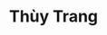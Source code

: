 ---
layout: album_gallery
resource: instagram
title: "Thùy Trang"
description: "Instagram albums of Thùy Trang</br>. Username: _imnotteee"
active: gallery
images:
- image_path: /imnotteee/0/20230708_204014_358783476_265918629467392_655872431535098502_n.jpg
  gallery-folder: /gallery/imnotteee/0/
  gallery-name: 0
  gallery-date: March 2025
- image_path: /imnotteee/1/20240608_204901_447983032_2433964433467977_775037380350467186_n.jpg
  gallery-folder: /gallery/imnotteee/1/
  gallery-name: 1
  gallery-date: March 2025
- image_path: /imnotteee/3/20240713_204554_450942120_466869259628306_3202888654237888580_n.jpg
  gallery-folder: /gallery/imnotteee/3/
  gallery-name: 3
  gallery-date: March 2025
---